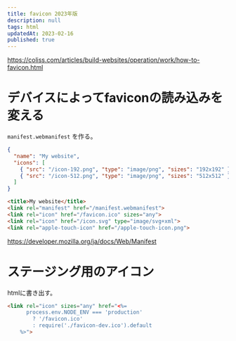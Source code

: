 ```yaml
---
title: favicon 2023年版
description: null
tags: html
updatedAt: 2023-02-16
published: true
---
```


https://coliss.com/articles/build-websites/operation/work/how-to-favicon.html

# デバイスによってfaviconの読み込みを変える

`manifest.webmanifest` を作る。

```json
{
  "name": "My website",
  "icons": [
    { "src": "/icon-192.png", "type": "image/png", "sizes": "192x192" },
    { "src": "/icon-512.png", "type": "image/png", "sizes": "512x512" }
  ]
}
```

```html
<title>My website</title>
<link rel="manifest" href="/manifest.webmanifest">
<link rel="icon" href="/favicon.ico" sizes="any">
<link rel="icon" href="/icon.svg" type="image/svg+xml">
<link rel="apple-touch-icon" href="/apple-touch-icon.png">
```

https://developer.mozilla.org/ja/docs/Web/Manifest

# ステージング用のアイコン

htmlに書き出す。

```html
<link rel="icon" sizes="any" href="<%=
      process.env.NODE_ENV === 'production'
        ? '/favicon.ico'
        : require('./favicon-dev.ico').default
    %>">
```
